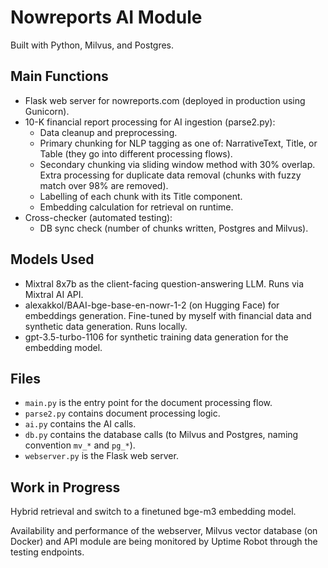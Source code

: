 # Nowreports AI Module

Built with Python, Milvus, and Postgres.

## Main Functions

- Flask web server for nowreports.com (deployed in production using Gunicorn).
- 10-K financial report processing for AI ingestion (parse2.py):
  - Data cleanup and preprocessing.
  - Primary chunking for NLP tagging as one of: NarrativeText, Title, or Table (they go into different processing flows).
  - Secondary chunking via sliding window method with 30% overlap. Extra processing for duplicate data removal (chunks with fuzzy match over 98% are removed).
  - Labelling of each chunk with its Title component.
  - Embedding calculation for retrieval on runtime.
- Cross-checker (automated testing):
  - DB sync check (number of chunks written, Postgres and Milvus).

## Models Used

- Mixtral 8x7b as the client-facing question-answering LLM. Runs via Mixtral AI API.
- alexakkol/BAAI-bge-base-en-nowr-1-2 (on Hugging Face) for embeddings generation. Fine-tuned by myself with financial data and synthetic data generation. Runs locally.
- gpt-3.5-turbo-1106 for synthetic training data generation for the embedding model.

## Files

- `main.py` is the entry point for the document processing flow.
- `parse2.py` contains document processing logic.
- `ai.py` contains the AI calls.
- `db.py` contains the database calls (to Milvus and Postgres, naming convention `mv_*` and `pg_*`).
- `webserver.py` is the Flask web server.

## Work in Progress

Hybrid retrieval and switch to a finetuned bge-m3 embedding model.

Availability and performance of the webserver, Milvus vector database (on Docker) and API module are being monitored by Uptime Robot through the testing endpoints.

